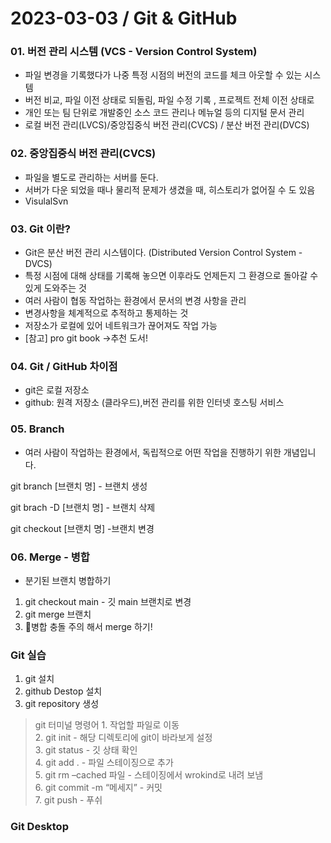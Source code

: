 # 2023-03-03 / Git & GitHub

### 01. 버전 관리 시스템 (VCS - Version Control System)

- 파일 변경을 기록했다가 나중 특정 시점의 버전의 코드를 체크 아웃할 수 있는 시스템
- 버전 비교, 파일 이전 상태로 되돌림, 파일 수정 기록 , 프로젝트 전체 이전 상태로
- 개인 또는 팀 단위로 개발중인 소스 코드 관리나 메뉴얼 등의 디지털 문서 관리
- 로컬 버전 관리(LVCS)/중앙집중식 버전 관리(CVCS) / 분산 버전 관리(DVCS)

### 02. 중앙집중식 버전 관리(CVCS)

- 파일을 별도로 관리하는 서버를 둔다.
- 서버가 다운 되었을 때나 물리적 문제가 생겼을 때, 히스토리가 없어질 수 도 있음
- VisulalSvn

### 03. Git 이란?

- Git은 분산 버전 관리 시스템이다. (Distributed Version Control System -DVCS)
- 특정 시점에 대해 상태를 기록해 놓으면 이후라도 언제든지 그 환경으로 돌아갈 수 있게 도와주는 것
- 여러 사람이 협동 작업하는 환경에서 문서의 변경 사항을 관리
- 변경사항을 체계적으로 추적하고 통제하는 것
- 저장소가 로컬에 있어 네트워크가 끊어져도 작업 가능
- [참고] pro git book →추천 도서!

### 04. Git / GitHub 차이점

- git은 로컬 저장소
- github:  원격 저장소 (클라우드),버전 관리를 위한 인터넷 호스팅 서비스

### 05. Branch

- 여러 사람이 작업하는 환경에서, 독립적으로 어떤 작업을 진행하기 위한 개념입니다.

git branch [브랜치 명]  - 브랜치 생성

git brach -D  [브랜치 명] - 브랜치 삭제

git checkout [브랜치 명] -브랜치 변경




### 06. Merge - 병합

- 분기된 브랜치 병합하기
1.  git checkout main - 깃 main 브랜치로 변경
2. git merge 브랜치<br/>
3. 📌병합 충돌 주의 해서 merge 하기!

### Git 실습

1. git 설치
2. github Destop 설치
3. git repository 생성
> git 터미널 명령어
    1. 작업할 파일로 이동<br/>
    2. git init - 해당 디렉토리에 git이 바라보게 설정<br/>
    3. git status - 깃 상태 확인<br/>
    4. git add  .  - 파일 스테이징으로 추가<br/>
    5. git rm –cached 파일 - 스테이징에서 wrokind로 내려 보냄<br/>
    6. git commit -m “메세지” - 커밋<br/>
    7. git push - 푸쉬<br/>

### Git Desktop
